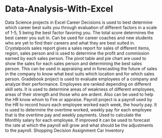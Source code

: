 # Data-Analysis-With-Excel
Data Science projects in Excel
Career Decisions is used to best determine which career best suits you through evaluation of different factors in a scale of 1-5, 5 being the best factor favoring you. The total score determines the best career you suit in. Can be used for career coaches and new students who are yet to find their careers and what they are best suited in.
Crystalpools sales report gives a sales report for sales of different items, region, sales person and is used to determine the profit and commission earned by each sales person. The pivot table and pie chart are used to show the sales for each sales person and determining the best sales person. This can be used in appraising and in forecasting the future of sales in the company to know what best suits which location and for which sales person.
Gradebook project is used to evaluate employees of  a company and analyze their performance. Employees are  ranked depending on different skill sets. It is used to determine areas of weakness of different employees, areas of their strength and those who are ardent. Also can be used to help the HR know whom to Fire or appraise.
Payroll project is a payroll used by the HR to record hours each employee worked each week, the hourly pay. It is used to determine the overtime worked, weekly pay for each employee that is the overtime pay and weekly payments. Used to calculate the Monthly salary for each employee. If improved it can be used to forecast the rate at which the payroll will grow and what should be the adjustments to the payroll.
Shopping Decision Assignment
Car Inventory
